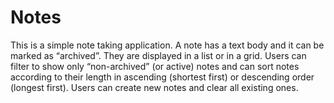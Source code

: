 # Notes

This is a simple note taking application. A note has a text body and it can be marked as “archived”. They are displayed in a list or in a grid. Users can filter to show only “non-archived” (or active) notes and can sort notes according to their length in ascending (shortest first) or descending order (longest first). Users can create new notes and clear all existing ones.
